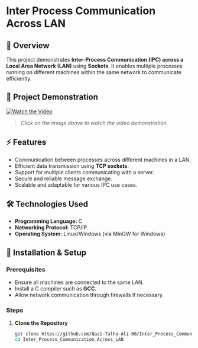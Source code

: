 # Inter Process Communication Across LAN

## 📌 Overview

This project demonstrates **Inter-Process Communication (IPC) across a Local Area Network (LAN)** using **Sockets**. It enables multiple processes running on different machines within the same network to communicate efficiently.

## 🎥 Project Demonstration

[![Watch the Video](https://img.youtube.com/vi/YOUR_VIDEO_ID/0.jpg)](https://www.youtube.com/watch?v=YOUR_VIDEO_ID)

> *Click on the image above to watch the video demonstration.*

## ⚡ Features

- Communication between processes across different machines in a LAN.
- Efficient data transmission using **TCP sockets**.
- Support for multiple clients communicating with a server.
- Secure and reliable message exchange.
- Scalable and adaptable for various IPC use cases.

## 🛠️ Technologies Used

- **Programming Language:** C
- **Networking Protocol:** TCP/IP
- **Operating System:** Linux/Windows (via MinGW for Windows)

## 🚀 Installation & Setup

### Prerequisites

- Ensure all machines are connected to the same LAN.
- Install a C compiler such as **GCC**.
- Allow network communication through firewalls if necessary.

### Steps

1. **Clone the Repository**
   ```sh
   git clone https://github.com/Qazi-Talha-Ali-00/Inter_Process_Communication_Across_LAN.git
   cd Inter_Process_Communication_Across_LAN
